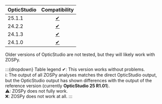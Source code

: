 | OpticStudio | Compatibility |
|-------------|:-------------:|
| 25.1.1      |  [✔][25.1.1]  |
| 24.2.2      |  [✔][24.2.2]  |
| 24.1.3      |  [✔][24.1.0]  |
| 24.1.0      |  [✔][24.1.0]  |

Older versions of OpticStudio are not tested, but they will likely work with ZOSPy.

:::{dropdown} Table legend
✔: This version works without problems.  
ℹ: The output of all ZOSPy analyses matches the direct OpticStudio output, but the OpticStudio output has shown differences with the output of the reference version (currently **OpticStudio 25 R1.01**).  
⚠: ZOSPy does not fully work.  
❌: ZOSPy does not work at all.
:::

[25.1.1]: compatibility/25-1-1
[24.2.2]: compatibility/24-2-2
[24.1.3]: compatibility/24-1-3
[24.1.0]: compatibility/24-1-0
[23.2.1]: compatibility/23-2-1
[23.1.0]: compatibility/23-1-0
[20.3.2]: compatibility/20-3-2
